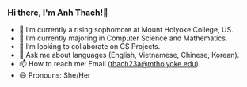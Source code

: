 ### Hi there, I'm Anh Thach!👋

- 🔭 I’m currently a rising sophomore at Mount Holyoke College, US.
- 🌱 I’m currently majoring in Computer Science and Mathematics.
- 👯 I’m looking to collaborate on CS Projects.
- 💬 Ask me about languages (English, Vietnamese, Chinese, Korean).
- 📫 How to reach me: Email (thach23a@mtholyoke.edu)
- 😄 Pronouns: She/Her

